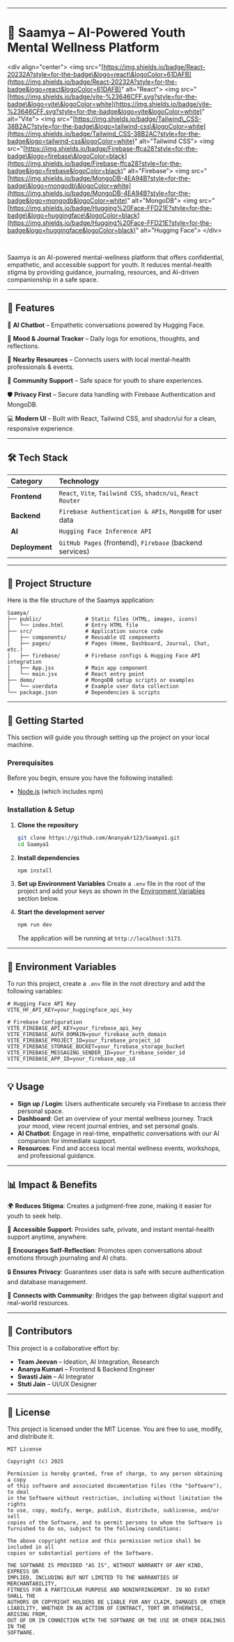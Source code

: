-----

# 🌸 Saamya – AI-Powered Youth Mental Wellness Platform

\<div align="center"\>
\<img src="[https://img.shields.io/badge/React-20232A?style=for-the-badge\&logo=react\&logoColor=61DAFB](https://img.shields.io/badge/React-20232A?style=for-the-badge&logo=react&logoColor=61DAFB)" alt="React"\>
\<img src="[https://img.shields.io/badge/vite-%23646CFF.svg?style=for-the-badge\&logo=vite\&logoColor=white](https://img.shields.io/badge/vite-%23646CFF.svg?style=for-the-badge&logo=vite&logoColor=white)" alt="Vite"\>
\<img src="[https://img.shields.io/badge/Tailwind\_CSS-38B2AC?style=for-the-badge\&logo=tailwind-css\&logoColor=white](https://img.shields.io/badge/Tailwind_CSS-38B2AC?style=for-the-badge&logo=tailwind-css&logoColor=white)" alt="Tailwind CSS"\>
\<img src="[https://img.shields.io/badge/Firebase-ffca28?style=for-the-badge\&logo=firebase\&logoColor=black](https://img.shields.io/badge/Firebase-ffca28?style=for-the-badge&logo=firebase&logoColor=black)" alt="Firebase"\>
\<img src="[https://img.shields.io/badge/MongoDB-4EA94B?style=for-the-badge\&logo=mongodb\&logoColor=white](https://img.shields.io/badge/MongoDB-4EA94B?style=for-the-badge&logo=mongodb&logoColor=white)" alt="MongoDB"\>
\<img src="[https://img.shields.io/badge/Hugging%20Face-FFD21E?style=for-the-badge\&logo=huggingface\&logoColor=black](https://img.shields.io/badge/Hugging%20Face-FFD21E?style=for-the-badge&logo=huggingface&logoColor=black)" alt="Hugging Face"\>
\</div\>

<br>

Saamya is an AI-powered mental-wellness platform that offers confidential, empathetic, and accessible support for youth. It reduces mental-health stigma by providing guidance, journaling, resources, and AI-driven companionship in a safe space.

-----

## 🚀 Features

🤖 **AI Chatbot** – Empathetic conversations powered by Hugging Face.

📅 **Mood & Journal Tracker** – Daily logs for emotions, thoughts, and reflections.

📍 **Nearby Resources** – Connects users with local mental-health professionals & events.

👥 **Community Support** – Safe space for youth to share experiences.

🛡️ **Privacy First** – Secure data handling with Firebase Authentication and MongoDB.

💻 **Modern UI** – Built with React, Tailwind CSS, and shadcn/ui for a clean, responsive experience.

-----

## 🛠️ Tech Stack

| Category | Technology |
| :--- | :--- |
| **Frontend** | `React`, `Vite`, `Tailwind CSS`, `shadcn/ui`, `React Router` |
| **Backend** | `Firebase Authentication & APIs`, `MongoDB` for user data |
| **AI** | `Hugging Face Inference API` |
| **Deployment** | `GitHub Pages` (frontend), `Firebase` (backend services) |

-----

## 📂 Project Structure

Here is the file structure of the Saamya application:

```
Saamya/
├── public/              # Static files (HTML, images, icons)
│   └── index.html       # Entry HTML file
├── src/                 # Application source code
│   ├── components/      # Reusable UI components
│   ├── pages/           # Pages (Home, Dashboard, Journal, Chat, etc.)
│   ├── firebase/        # Firebase configs & Hugging Face API integration
│   ├── App.jsx          # Main app component
│   └── main.jsx         # React entry point
├── demo/                # MongoDB setup scripts or examples
│   └── userdata         # Example user data collection
└── package.json         # Dependencies & scripts
```

-----

## 🚀 Getting Started

This section will guide you through setting up the project on your local machine.

### Prerequisites

Before you begin, ensure you have the following installed:

  * [Node.js](https://nodejs.org/) (which includes npm)

### Installation & Setup

1.  **Clone the repository**

    ```bash
    git clone https://github.com/Ananyakr123/Saamya1.git
    cd Saamya1
    ```

2.  **Install dependencies**

    ```bash
    npm install
    ```

3.  **Set up Environment Variables**
    Create a `.env` file in the root of the project and add your keys as shown in the [Environment Variables](https://www.google.com/search?q=%23-environment-variables) section below.

4.  **Start the development server**

    ```bash
    npm run dev
    ```

    The application will be running at `http://localhost:5173`.

-----

## 🔑 Environment Variables

To run this project, create a `.env` file in the root directory and add the following variables:

```env
# Hugging Face API Key
VITE_HF_API_KEY=your_huggingface_api_key

# Firebase Configuration
VITE_FIREBASE_API_KEY=your_firebase_api_key
VITE_FIREBASE_AUTH_DOMAIN=your_firebase_auth_domain
VITE_FIREBASE_PROJECT_ID=your_firebase_project_id
VITE_FIREBASE_STORAGE_BUCKET=your_firebase_storage_bucket
VITE_FIREBASE_MESSAGING_SENDER_ID=your_firebase_sender_id
VITE_FIREBASE_APP_ID=your_firebase_app_id
```

-----

## 💡 Usage

  * **Sign up / Login**: Users authenticate securely via Firebase to access their personal space.
  * **Dashboard**: Get an overview of your mental wellness journey. Track your mood, view recent journal entries, and set personal goals.
  * **AI Chatbot**: Engage in real-time, empathetic conversations with our AI companion for immediate support.
  * **Resources**: Find and access local mental wellness events, workshops, and professional guidance.

-----

## 📊 Impact & Benefits

🌍 **Reduces Stigma**: Creates a judgment-free zone, making it easier for youth to seek help.

🧠 **Accessible Support**: Provides safe, private, and instant mental-health support anytime, anywhere.

💬 **Encourages Self-Reflection**: Promotes open conversations about emotions through journaling and AI chats.

🔒 **Ensures Privacy**: Guarantees user data is safe with secure authentication and database management.

🤝 **Connects with Community**: Bridges the gap between digital support and real-world resources.

-----

## 👥 Contributors

This project is a collaborative effort by:

  * **Team Jeevan** – Ideation, AI Integration, Research
  * **Ananya Kumari** – Frontend & Backend Engineer
  * **Swasti Jain** – AI Integrator
  * **Stuti Jain** – UI/UX Designer

-----

## 📜 License

This project is licensed under the MIT License. You are free to use, modify, and distribute it.

```
MIT License

Copyright (c) 2025

Permission is hereby granted, free of charge, to any person obtaining a copy
of this software and associated documentation files (the "Software"), to deal
in the Software without restriction, including without limitation the rights
to use, copy, modify, merge, publish, distribute, sublicense, and/or sell
copies of the Software, and to permit persons to whom the Software is
furnished to do so, subject to the following conditions:

The above copyright notice and this permission notice shall be included in all
copies or substantial portions of the Software.

THE SOFTWARE IS PROVIDED "AS IS", WITHOUT WARRANTY OF ANY KIND, EXPRESS OR
IMPLIED, INCLUDING BUT NOT LIMITED TO THE WARRANTIES OF MERCHANTABILITY,
FITNESS FOR A PARTICULAR PURPOSE AND NONINFRINGEMENT. IN NO EVENT SHALL THE
AUTHORS OR COPYRIGHT HOLDERS BE LIABLE FOR ANY CLAIM, DAMAGES OR OTHER
LIABILITY, WHETHER IN AN ACTION OF CONTRACT, TORT OR OTHERWISE, ARISING FROM,
OUT OF OR IN CONNECTION WITH THE SOFTWARE OR THE USE OR OTHER DEALINGS IN THE
SOFTWARE.
```
